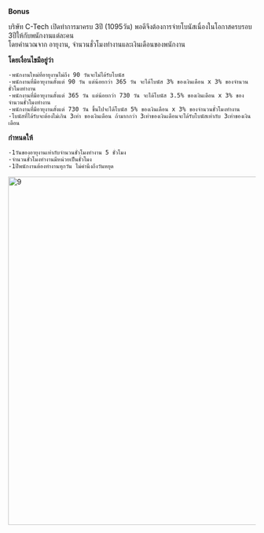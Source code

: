 <B>Bonus</B>

บริษัท C-Tech เปิดทำการมาครบ 3ปี (1095วัน) พอดีจึงต้องการจ่ายโบนัสเนื่องในโอกาสครบรอบ 3ปีให้กับพนักงานแต่ละคน<br> 
โดยคำนวณจาก อายุงาน, จำนวนชั่วโมงทำงานและเงินเดือนของพนักงาน

<B>โดยเงื่อนไขมีอยู่ว่า</B>
~~~
-พนักงานใหม่ที่อายุงานไม่ถึง 90 วันจะไม่ได้รับโบนัส 
-พนักงานที่มีอายุงานตั้งแต่ 90 วัน แต่น้อยกว่า 365 วัน จะได้โบนัส 3% ของเงินเดือน x 3% ของจำนวนชั่วโมงทำงาน
-พนักงานที่มีอายุงานตั้งแต่ 365 วัน แต่น้อยกว่า 730 วัน จะได้โบนัส 3.5% ของเงินเดือน x 3% ของจำนวนชั่วโมงทำงาน
-พนักงานที่มีอายุงานตั้งแต่ 730 วัน ขึ้นไปจะได้โบนัส 5% ของเงินเดือน x 3% ของจำนวนชั่วโมงทำงาน
-โบนัสที่ได้รับจะต้องไม่เกิน 3เท่า ของเงินเดือน ถ้ามากกว่า 3เท่าของเงินเดือนจะได้รับโบนัสเท่ากับ 3เท่าของเงินเดือน
~~~
<B>กำหนดให้</B>
~~~
-1วันของอายุงานเท่ากับจำนวนชั่วโมงทำงาน 5 ชั่วโมง
-จำนวนชั่วโมงทำงานมีหน่วยเป็นชั่วโมง
-1ปีพนักงานต้องทำงานทุกวัน ไม่คำนึงถึงวันหยุด

~~~
<img width="709" alt="9" src="https://cloud.githubusercontent.com/assets/26184206/23909758/3432caaa-090a-11e7-9530-dc5b3d97ee64.png">
